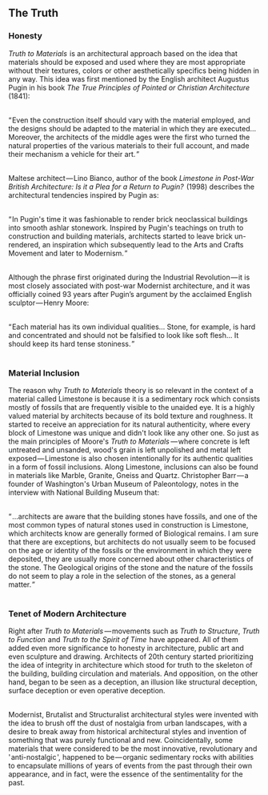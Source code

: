 


## The Truth

<div class="subchapter">

### Honesty

</div>

*Truth to Materials*&hairsp; is an architectural approach based on the idea that materials should be exposed and used where they are most appropriate without their textures, colors or other aesthetically specifics being hidden in any way. This idea was first mentioned by the English architect Augustus Pugin in his book *The True Principles of Pointed or Christian Architecture* &hairsp;(1841):<br>
<br>

<div class="quote">“&hairsp;Even the construction itself should vary with the material employed, and the designs should be adapted to the material in which they are executed... Moreover, the architects of the middle ages were the first who turned the natural properties of the various materials to their full account, and made their mechanism a vehicle for their art.&hairsp;”<br>
</div>
<br>

Maltese architect&hairsp;—&hairsp;Lino Bianco, author of the book *Limestone in Post-War British Architecture: Is it a Plea for a Return to Pugin?* &hairsp;(1998) describes the architectural tendencies inspired by Pugin as:<br>
<br>

<div class="quote">“&hairsp;In Pugin's time it was fashionable to render brick neoclassical buildings into smooth ashlar stonework. Inspired by Pugin's teachings on truth to construction and building materials, architects started to leave brick un-rendered, an inspiration which subsequently lead to the Arts and Crafts Movement and later to Modernism.&hairsp;”<br>
</div>
<br>

Although the phrase first originated during the Industrial Revolution&hairsp;—&hairsp;it is most closely associated with post-war Modernist architecture, and it was officially coined 93 years after Pugin’s argument by the acclaimed English sculptor&hairsp;—&hairsp;Henry Moore:<br>
<br>

<div class="quote">
“&hairsp;Each material has its own individual qualities… Stone, for example, is hard and concentrated and should not be falsified to look like soft flesh… It should keep its hard tense stoniness.&hairsp;”<br>
</div><br>

<div class="subchapter">

### Material Inclusion

</div>

The reason why *Truth to Materials* &hairsp;theory is so relevant in the context of a material called Limestone is because it is a sedimentary rock which consists mostly of fossils that are frequently visible to the unaided eye. It is a highly valued material by architects because of its bold texture and roughness. It started to receive an appreciation for its natural authenticity, where every block of Limestone was unique and didn't look like any other one. So just as the main principles of Moore's *Truth to Materials*&hairsp;&hairsp;—&hairsp;where concrete is left untreated and unsanded, wood's grain is left unpolished and metal left exposed&hairsp;—&hairsp;Limestone is also chosen intentionally for its authentic qualities in a form of fossil inclusions. Along Limestone, inclusions can also be found in materials like Marble, Granite, Gneiss and Quartz. Christopher Barr&hairsp;—&hairsp;a founder of Washington's Urban Museum of Paleontology, notes in the interview with National Building Museum that:<br>
<br>

<div class="quote">
“&hairsp;…architects are aware that the building stones have fossils, and one of the most common types of natural stones used in construction is Limestone, which architects know are generally formed of Biological remains. I am sure that there are exceptions, but architects do not usually seem to be focused on the age or identity of the fossils or the environment in which they were deposited, they are usually more concerned about other characteristics of the stone. The Geological origins of the stone and the nature of the fossils do not seem to play a role in the selection of the stones, as a general matter.&hairsp;”
</div>

</div><br>

<div class="subchapter">

### Tenet of Modern Architecture

</div>

Right after *Truth to Materials*&hairsp;&hairsp;—&hairsp;movements such as *Truth to Structure*, *Truth to Function*&hairsp; and *Truth to the Spirit of Time*&hairsp; have appeared. All of them added even more significance to honesty in architecture, public art and even sculpture and drawing. Architects of 20th century started prioritizing the idea of integrity in architecture which stood for truth to the skeleton of the building, building circulation and materials. And opposition, on the other hand, began to be seen as a deception, an illusion like structural deception, surface deception or even operative deception.<br>
<br>

Modernist, Brutalist and Structuralist architectural styles were invented with the idea to brush off the dust of nostalgia from urban landscapes, with a desire to break away from historical architectural styles and invention of something that was purely functional and new. Coincidentally, some materials that were considered to be the most innovative, revolutionary and '&hairsp;anti-nostalgic&hairsp;', happened to be&hairsp;—&hairsp;organic sedimentary rocks with abilities to encapsulate millions of years of events from the past through their own appearance, and in fact, were the essence &hairsp;of the sentimentality for the past.




